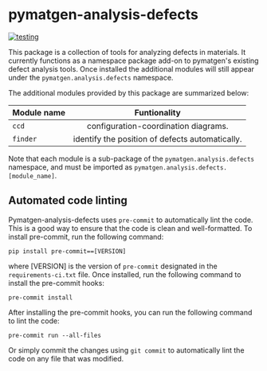 # pymatgen-analysis-defects

[![testing](https://github.com/materialsproject/pymatgen-analysis-defects/actions/workflows/testing.yml/badge.svg)](https://github.com/materialsproject/pymatgen-analysis-defects/actions/workflows/testing.yml)


This package is a collection of tools for analyzing defects in materials.
It currently functions as a namespace package add-on to pymatgen's existing defect analysis tools.
Once installed the additional modules will still appear under the
`pymatgen.analysis.defects` namespace.

The additional modules provided by this package are summarized below:

| Module name |                  Funtionality                   |
|-------------|:-----------------------------------------------:|
| `ccd`       |      configuration-coordination diagrams.       |
| `finder`    | identify the position of defects automatically. |

Note that each module is a sub-package of the `pymatgen.analysis.defects` namespace, and must be imported
as `pymatgen.analysis.defects.[module_name]`.


## Automated code linting

Pymatgen-analysis-defects uses `pre-commit` to automatically lint the code.
This is a good way to ensure that the code is clean and well-formatted.
To install pre-commit, run the following command:
```
pip install pre-commit==[VERSION]
```
where [VERSION] is the version of `pre-commit` designated in the `requirements-ci.txt` file.
Once installed, run the following command to install the pre-commit hooks:
```
pre-commit install
```
After installing the pre-commit hooks, you can run the following command to lint the code:
```
pre-commit run --all-files
```
Or simply commit the changes using `git commit` to automatically lint the code on any file that was modified.
